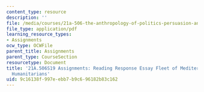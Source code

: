 ```yaml
---
content_type: resource
description: ''
file: /media/courses/21a-506-the-anthropology-of-politics-persuasion-and-power-spring-2019/9c16138f997eebb7b9c696182b83c162_MIT21A_506S19_Sec4Mod2Respons3.pdf
file_type: application/pdf
learning_resource_types:
- Assignments
ocw_type: OCWFile
parent_title: Assignments
parent_type: CourseSection
resourcetype: Document
title: '21A.506S19 Assignments: Reading Response Essay Fleet of Mediterranean Border
  Humanitarians'
uid: 9c16138f-997e-ebb7-b9c6-96182b83c162
---
```

